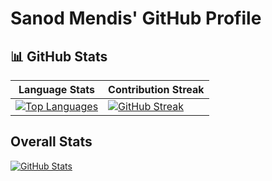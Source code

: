 # Sanod Mendis' GitHub Profile

## 📊 GitHub Stats

| Language Stats              | Contribution Streak       |
|-----------------------------|---------------------------|
| [![Top Languages](https://github-readme-stats-hy586gzr8-sanodmendis-projects.vercel.app/api/top-langs/?username=sanodmendis&layout=compact&theme=dark)](https://github.com/sanodmendis) | [![GitHub Streak](https://streak-stats.demolab.com/?user=sanodmendis&theme=dark)](https://github.com/sanodmendis) |

## Overall Stats
[![GitHub Stats](https://github-readme-stats-hy586gzr8-sanodmendis-projects.vercel.app/api?username=sanodmendis&show_icons=true&count_private=true&include_all_commits=true)](https://github.com/sanodmendis)
